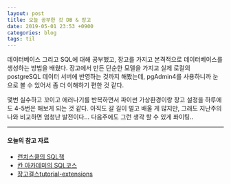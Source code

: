 ```yaml
---
layout: post
title: 오늘 공부한 것 DB & 장고
date: 2019-05-01 23:53 +0900
categories: blog
tags: til
---
```


데이터베이스 그리고 SQL에 대해 공부했고, 장고를 가지고 본격적으로 데이터베이스를 생성하는 방법을 배웠다.
장고에서 만든 단순한 모델을 가지고 실제 로컬의 postgreSQL 데이터 서버에 반영하는 것까지 해봤는데, pgAdmin4를 사용하니까 눈으로 볼 수 있어서 좀 더 이해하기 편한 것 같다.

몇번 실수하고 꼬이고 에러나기를 반복하면서 파이썬 가상환경이랑 장고 설정을 하루에도 4-5번은 해보게 되는 것 같다. 아직도 갈 길이 멀고 배울 게 많지만, 그래도 지난주의 나와 비교하면 엄청난 발전이다... 다음주에도 그런 생각 할 수 있게 퐈이팅..

---


#### 오늘의 참고 자료

- [런치스쿨의 SQL책](https://launchschool.com/books/sql/read/introduction)
- [칸 아카데미의 SQL코스](https://ko.khanacademy.org/computing/computer-programming/sql)
- [장고걸스tutorial-extensions](https://tutorial-extensions.djangogirls.org/ko/)

